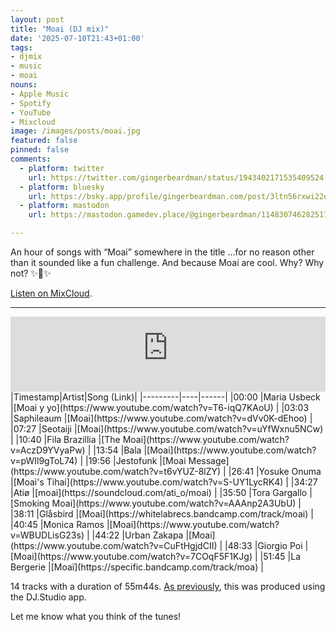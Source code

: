 ```yaml
---
layout: post
title: "Moai (DJ mix)"
date: '2025-07-10T21:43+01:00'
tags:
- djmix
- music
- moai
nouns:
- Apple Music
- Spotify
- YouTube
- Mixcloud
image: /images/posts/moai.jpg
featured: false
pinned: false
comments:
  - platform: twitter
    url: https://twitter.com/gingerbeardman/status/1943402171535409524
  - platform: bluesky
    url: https://bsky.app/profile/gingerbeardman.com/post/3ltn56rxwi22e
  - platform: mastodon
    url: https://mastodon.gamedev.place/@gingerbeardman/114830746282517302

---
```


An hour of songs with “Moai” somewhere in the title ...for no reason other than it sounded like a fun challenge. And because Moai are cool. Why? Why not? ✨🗿✨

[Listen on MixCloud](https://www.mixcloud.com/gingerbeardman/moai/).

----

<iframe width="100%" height="120" src="https://player-widget.mixcloud.com/widget/iframe/?hide_cover=1&feed=%2Fgingerbeardman%2Fmoai%2F" frameborder="0" ></iframe>

<div class="table-wrapper" markdown="block">
|Timestamp|Artist|Song (Link)|
|---------|----|------|
|00:00 |Maria Usbeck |[Moai y yo](https://www.youtube.com/watch?v=T6-iqQ7KAoU) |
|03:03 |Saphileaum |[Moai](https://www.youtube.com/watch?v=dVv0K-dEhoo) |
|07:27 |Seotaiji |[Moai](https://www.youtube.com/watch?v=uYfWxnu5NCw) |
|10:40 |Fila Brazillia |[The Moai](https://www.youtube.com/watch?v=AczD9YVyaPw) |
|13:54 |Bala |[Moai](https://www.youtube.com/watch?v=pWIl9gToL74) |
|19:56 |Jestofunk |[Moai Message](https://www.youtube.com/watch?v=t6vYUZ-8lZY) |
|26:41 |Yosuke Onuma |[Moai's Tihai](https://www.youtube.com/watch?v=S-UY1LycRK4) |
|34:27 |Atiø |[moai](https://soundcloud.com/ati_o/moai) |
|35:50 |Tora Gargallo |[Smoking Moai](https://www.youtube.com/watch?v=AAAnp2A3UbU) |
|38:11 |Glåsbird |[Moai](https://whitelabrecs.bandcamp.com/track/moai) |
|40:45 |Monica Ramos |[Moai](https://www.youtube.com/watch?v=WBUDLisG23s) |
|44:22 |Urban Zakapa |[Moai](https://www.youtube.com/watch?v=CuFtHgjdCII) |
|48:33 |Giorgio Poi |[Moai](https://www.youtube.com/watch?v=7COqF5F1KJg) |
|51:45 |La Bergerie |[Moaï](https://specific.bandcamp.com/track/moa) |

</div>

14 tracks with a duration of 55m44s. [As previously](/2025/05/21/if-only-you-could-see-what-ive-seen-with-your-eyes/), this was produced using the DJ.Studio app. 

Let me know what you think of the tunes!
